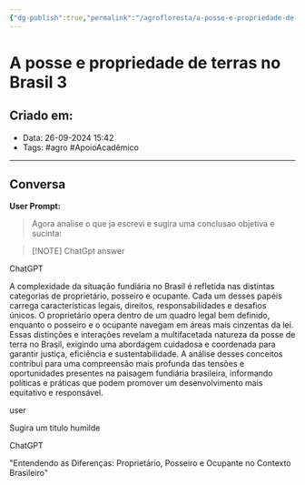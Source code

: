 ```yaml
---
{"dg-publish":true,"permalink":"/agrofloresta/a-posse-e-propriedade-de-terras-no-brasil-3/","tags":["agro","ApoioAcadêmico"],"dgHomeLink":true,"dgShowLocalGraph":true,"dgShowFileTree":true,"noteIcon":""}
---
```


# A posse e propriedade de terras no Brasil 3

## Criado em:
- Data: 26-09-2024 15:42
- Tags: #agro #ApoioAcadêmico 

---
## Conversa

**User Prompt:**
>Agora analise o que ja escrevi e sugira uma conclusao objetiva e sucinta:
>

> [!NOTE] ChatGpt answer
> 

ChatGPT

A complexidade da situação fundiária no Brasil é refletida nas distintas categorias de proprietário, posseiro e ocupante. Cada um desses papéis carrega características legais, direitos, responsabilidades e desafios únicos. O proprietário opera dentro de um quadro legal bem definido, enquanto o posseiro e o ocupante navegam em áreas mais cinzentas da lei. Essas distinções e interações revelam a multifacetada natureza da posse de terra no Brasil, exigindo uma abordagem cuidadosa e coordenada para garantir justiça, eficiência e sustentabilidade. A análise desses conceitos contribui para uma compreensão mais profunda das tensões e oportunidades presentes na paisagem fundiária brasileira, informando políticas e práticas que podem promover um desenvolvimento mais equitativo e responsável.

user

Sugira um titulo humilde

ChatGPT

"Entendendo as Diferenças: Proprietário, Posseiro e Ocupante no Contexto Brasileiro"